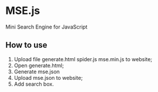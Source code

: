 # MSE.js #

Mini Search Engine for JavaScript

## How to use ##

1. Upload file generate.html spider.js mse.min.js to website;
1. Open generate.html;
1. Generate mse.json
1. Upload mse.json to website;
1. Add search box.
